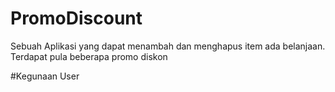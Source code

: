 # PromoDiscount
Sebuah Aplikasi yang dapat menambah dan menghapus item ada belanjaan. Terdapat pula beberapa promo diskon

#Kegunaan
User
